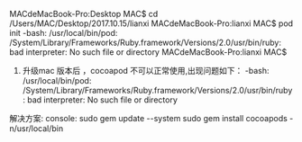 MACdeMacBook-Pro:Desktop MAC$ cd /Users/MAC/Desktop/2017.10.15/lianxi
MACdeMacBook-Pro:lianxi MAC$ pod init
-bash: /usr/local/bin/pod: /System/Library/Frameworks/Ruby.framework/Versions/2.0/usr/bin/ruby: bad interpreter: No such file or directory
MACdeMacBook-Pro:lianxi MAC$


1. 升级mac 版本后 ，cocoapod 不可以正常使用,出现问题如下：
-bash: /usr/local/bin/pod: /System/Library/Frameworks/Ruby.framework/Versions/2.0/usr/bin/ruby: bad interpreter: No such file or directory

解决方案:
console:
        sudo gem update --system
        sudo gem install cocoapods -n/usr/local/bin
